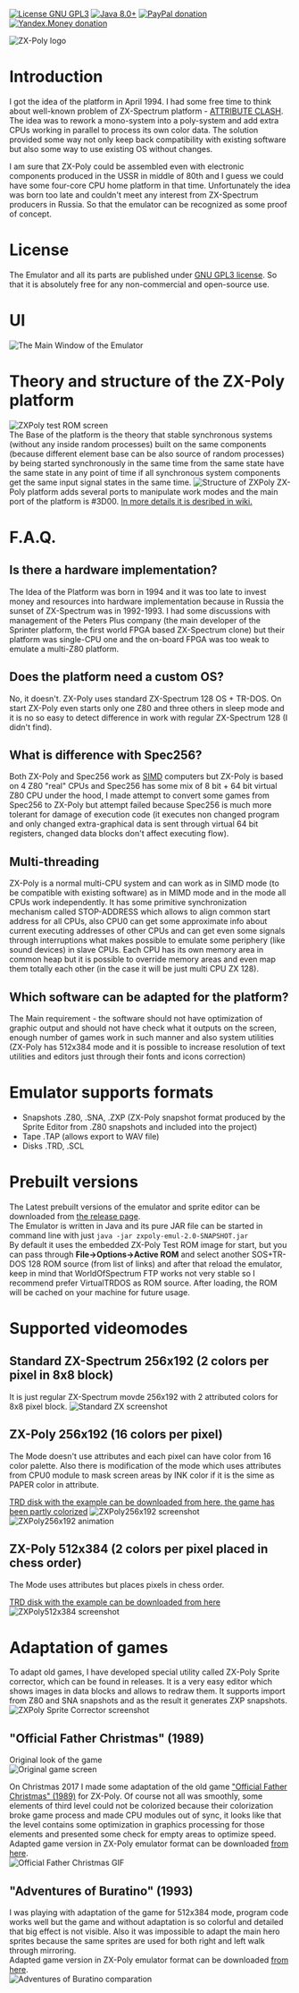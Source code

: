 [![License GNU GPL3](https://img.shields.io/badge/license-GNU%20GPL%203-yellow.svg)](http://www.gnu.org/licenses/gpl.html)
[![Java 8.0+](https://img.shields.io/badge/java-8.0%2b-green.svg)](http://www.oracle.com/technetwork/java/javase/downloads/index.html)
[![PayPal donation](https://img.shields.io/badge/donation-PayPal-red.svg)](https://www.paypal.com/cgi-bin/webscr?cmd=_s-xclick&hosted_button_id=AHWJHJFBAWGL2)
[![Yandex.Money donation](https://img.shields.io/badge/donation-Я.деньги-yellow.svg)](http://yasobe.ru/na/iamoss)


![ZX-Poly logo](docs/zxpoly_logo.png)

# Introduction
I got the idea of the platform in April 1994. I had some free time to think about well-known problem of ZX-Spectrum platform - [ATTRIBUTE CLASH](https://en.wikipedia.org/wiki/Attribute_clash). The idea was to rework a mono-system into a poly-system and add extra CPUs working in parallel to process its own color data. The solution provided some way not only keep back compatibility with existing software but also some way to use existing OS without changes.   

I am sure that ZX-Poly could be assembled even with electronic components produced in the USSR in middle of 80th and I guess we could have some four-core CPU home platform in that time. Unfortunately the idea was born too late and couldn't meet any interest from ZX-Spectrum producers in Russia. So that the emulator can be recognized as some proof of concept.

# License
The Emulator and all its parts are published under [GNU GPL3 license](http://www.gnu.org/licenses/gpl.html). So that it is absolutely free for any non-commercial and open-source use.

# UI
![The Main Window of the Emulator](docs/screenshots/tapeloading.png)

# Theory and structure of the ZX-Poly platform
![ZXPoly test ROM screen](docs/screenshots/zxpoly_test_rom_video.gif)    
The Base of the platform is the theory that stable synchronous systems (without any inside random processes) built on the same components (because different element base can be also source of random processes) by being started synchronously in the same time from the same state have the same state in any point of time if all synchronous system components get the same input signal states in the same time.
![Structure of ZXPoly](docs/zxpolystruct.png)
ZX-Poly platform adds several ports to manipulate work modes and the main port of the platform is #3D00. [In more details it is desribed in wiki.](https://github.com/raydac/zxpoly/wiki/Short-description-of-ZX-Poly-platform)

# F.A.Q.
## Is there a hardware implementation?
The Idea of the Platform was born in 1994 and it was too late to invest money and resources into hardware implementation because in Russia the sunset of ZX-Spectrum was in 1992-1993. I had some discussions with management of the Peters Plus company (the main developer of the Sprinter platform, the first world FPGA based ZX-Spectrum clone) but their platform was single-CPU one and the on-board FPGA was too weak to emulate a multi-Z80 platform.

## Does the platform need a custom OS?
No, it doesn't. ZX-Poly uses standard ZX-Spectrum 128 OS + TR-DOS. On start ZX-Poly even starts only one Z80 and three others in sleep mode and it is no so easy to detect difference in work with regular ZX-Spectrum 128 (I didn't find).

## What is difference with Spec256?
Both ZX-Poly and Spec256 work as [SIMD](https://en.wikipedia.org/wiki/SIMD) computers but ZX-Poly is based on 4 Z80 "real" CPUs and Spec256 has some mix of 8 bit + 64 bit virtual Z80 CPU under the hood, I made attempt to convert some games from Spec256 to ZX-Poly but attempt failed because Spec256 is much more tolerant for damage of execution code (it executes non changed program and only changed extra-graphical data is sent through virtual 64 bit registers, changed data blocks don't affect executing flow).

## Multi-threading
ZX-Poly is a normal multi-CPU system and can work as in SIMD mode (to be compatible with existing software) as in MIMD mode and in the mode all CPUs work independently. It has some primitive synchronization mechanism called STOP-ADDRESS which allows to align common start address for all CPUs, also CPU0 can get some approximate info about current executing addresses of other CPUs and can get even some signals through interruptions what makes possible to emulate some periphery (like sound devices) in slave CPUs. Each CPU has its own memory area in common heap but it is possible to override memory areas and even map them totally each other (in the case it will be just multi CPU ZX 128).


## Which software can be adapted for the platform?
The Main requirement - the software should not have optimization of graphic output and should not have check what it outputs on the screen, enough number of games work in such manner and also system utilities (ZX-Poly has 512x384 mode and it is possible to increase resolution of text utilities and editors just through their fonts and icons correction)

# Emulator supports formats
 - Snapshots .Z80, .SNA, .ZXP (ZX-Poly snapshot format produced by the Sprite Editor from .Z80 snapshots and included into the project)
 - Tape .TAP (allows export to WAV file)
 - Disks .TRD, .SCL

# Prebuilt versions
The Latest prebuilt versions of the emulator and sprite editor can be downloaded from [the release page](https://github.com/raydac/zxpoly/releases).   
The Emulator is written in Java and its pure JAR file can be started in command line with just `java -jar zxpoly-emul-2.0-SNAPSHOT.jar`   
By default it uses the embedded ZX-Poly Test ROM image for start, but you can pass through **File->Options->Active ROM** and select another SOS+TR-DOS 128 ROM source (from list of links) and after that reload the emulator, keep in mind that WorldOfSpectrum FTP works not very stable so I recommend prefer VirtualTRDOS as ROM source. After loading, the ROM will be cached on your machine for future usage.

# Supported videomodes
## Standard ZX-Spectrum 256x192 (2 colors per pixel in 8x8 block)
It is just regular ZX-Spectrum movde 256x192 with 2 attributed colors for 8x8 pixel block.
![Standard ZX screenshot](docs/screenshots/atw_standard.png)

## ZX-Poly 256x192 (16 colors per pixel)
The Mode doesn't use attributes and each pixel can have color from 16 color palette. Also there is modification of the mode which uses attributes from CPU0 module to mask screen areas by INK color if it is the sime as PAPER color in attribute.

[TRD disk with the example can be downloaded from here, the game has been partly colorized](adapted/Atw2/target/atw2.trd)
![ZXPoly256x192 screenshot](docs/screenshots/atw_zxpoly.png)   
![ZXPoly256x192 animation](docs/zxpoly_atw2.gif)   

## ZX-Poly 512x384 (2 colors per pixel placed in chess order)
The Mode uses attributes but places pixels in chess order.

[TRD disk with the example can be downloaded from here](adapted/ZxWord/target/zxword.trd)
![ZXPoly512x384 screenshot](docs/screenshots/zxw_zxpoly512x384.png)

# Adaptation of games

To adapt old games, I have developed special utility called ZX-Poly Sprite corrector, which can be found in releases. It is a very easy editor which shows images in data blocks and allows to redraw them. It supports import from Z80 and SNA snapshots and as the result it generates ZXP snapshots.
![ZXPoly Sprite Corrector screenshot](https://github.com/raydac/zxpoly/blob/master/docs/zxpoly_sprite_editor.png)

## "Official Father Christmas" (1989)
Original look of the game   
![Original game screen](adapted/OfficialFatherChristmas/originalgamescreen.gif)

On Christmas 2017 I made some adaptation of the old game ["Official Father Christmas" (1989)](http://www.worldofspectrum.org/infoseekid.cgi?id=0003493) for ZX-Poly. Of course not all was smoothly, some elements of third level could not be colorized because their colorization broke game process and made CPU modules out of sync, it looks like that the level contains some optimization in graphics processing for those elements and presented some check for empty areas to optimize speed.   
Adapted game version in ZX-Poly emulator format can be downloaded [from here](adapted/OfficialFatherChristmas/OFCZXPOLY.zxp).   
![Official Father Christmas GIF](adapted/OfficialFatherChristmas/movie.gif)

## "Adventures of Buratino" (1993) 
I was playing with adaptation of the game for 512x384 mode, program code works well but the game and without adaptation is so colorful and detailed that big effect is not visible. Also it was impossible to adapt the main hero sprites because the same sprites are used for both right and left walk through mirroring.   
Adapted game version in ZX-Poly emulator format can be downloaded [from here](adapted/BuratinoAdventures/buratino_adventures.zxp).   
![Adventures of Buratino comparation](adapted/BuratinoAdventures/comparescr.png)

